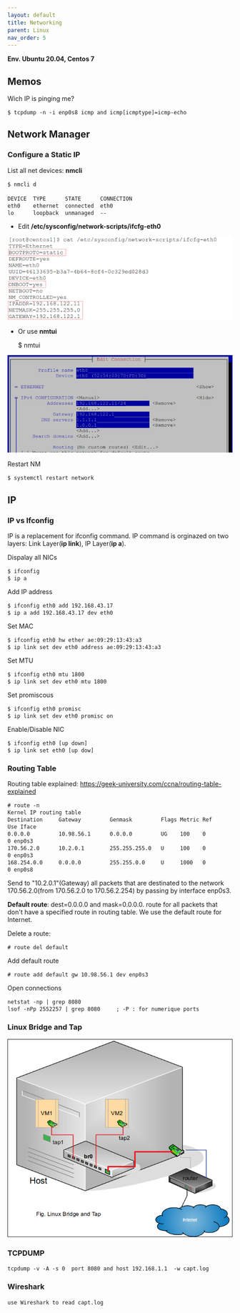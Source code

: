 ```yaml
---
layout: default
title: Networking
parent: Linux
nav_order: 5
---
```



**Env. Ubuntu 20.04, Centos 7**

## Memos
Wich IP is pinging me?

	$ tcpdump -n -i enp0s8 icmp and icmp[icmptype]=icmp-echo

## Network Manager
### Configure a Static IP
List all net devices: **nmcli**

	$ nmcli d
	
	DEVICE  TYPE      STATE      CONNECTION 
	eth0    ethernet  connected  eth0       
	lo      loopback  unmanaged  --     

* Edit **/etc/sysconfig/network-scripts/ifcfg-eth0** 

![](/docs/images/linux-static-ip.png)

* Or use **nmtui**  
	
	$ nmtui

![](/docs/images/linux-nmtui-edit.png)

Restart NM

	$ systemctl restart network


## IP
### IP vs Ifconfig
IP is a replacement for ifconfig command. IP command is orginazed on two layers: Link Layer(**ip link**), IP Layer(**ip a**).

Dispalay all NICs   
    
    $ ifconfig                                 
    $ ip a                                        

Add IP address     

    $ ifconfig eth0 add 192.168.43.17          
    $ ip a add 192.168.43.17 dev eth0              


Set MAC            

    $ ifconfig eth0 hw ether ae:09:29:13:43:a3 
    $ ip link set dev eth0 address ae:09:29:13:43:a3

Set MTU            

    $ ifconfig eth0 mtu 1800                   
    $ ip link set dev eth0 mtu 1800                 

Set promiscous     
    
    $ ifconfig eth0 promisc                    
    $ ip link set dev eth0 promisc on               

Enable/Disable NIC 
    
    $ ifconfig eth0 [up down]                  
    $ ip link set eth0 [up dow]                      


### Routing Table
Routing table explained: https://geek-university.com/ccna/routing-table-explained

    # route -n
    Kernel IP routing table
    Destination     Gateway         Genmask         Flags Metric Ref    Use Iface
    0.0.0.0         10.98.56.1      0.0.0.0         UG    100    0        0 enp0s3
    170.56.2.0      10.2.0.1        255.255.255.0   U     100    0        0 enp0s3
    168.254.0.0     0.0.0.0         255.255.0.0     U     1000   0        0 enp0s8

Send to "10.2.0.1"(Gateway) all packets that are destinated to the network 170.56.2.0(from 170.56.2.0 to 
170.56.2.254) by passing by interface enp0s3.

**Default route**: dest=0.0.0.0 and mask=0.0.0.0. route for all packets that don't have a specified route 
in routing table. We use the default route for Internet.

Delete a route:

    # route del default

Add default route

    # route add default gw 10.98.56.1 dev enp0s3


Open connections
	
	netstat -np | grep 8080
	lsof -nPp 2552257 | grep 8080     ; -P : for numerique ports 


### Linux Bridge and Tap

![](/docs/images/Linux-Virtual-Network-Bridge.png)


### TCPDUMP

	tcpdump -v -A -s 0  port 8080 and host 192.168.1.1  -w capt.log   
	
### Wireshark
	use Wireshark to read capt.log
	 
	 

 
